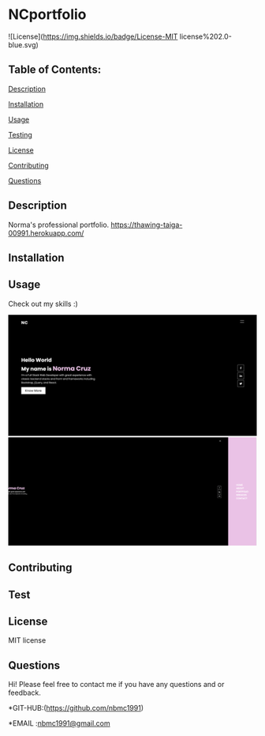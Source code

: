 # NCportfolio


  ![License](https://img.shields.io/badge/License-MIT license%202.0-blue.svg)


## Table of Contents:


[Description](#description)


[Installation](#installation)

[Usage](#usage)


[Testing](#testing)


[License](#license)


[Contributing](#contributing)


[Questions](#questions)



## Description

Norma's professional portfolio.
https://thawing-taiga-00991.herokuapp.com/

## Installation
## Usage 

Check out my skills :)

   ![](https://github.com/nbmc1991/NCportfolio/blob/main/public/images/Screenshot%202020-11-18%20151909.png)
   ![](https://github.com/nbmc1991/NCportfolio/blob/main/public/images/Screenshot%202020-11-18%20152032.png)


## Contributing
## Test 
## License 

 MIT license


## Questions 
Hi! 
Please feel free to contact me if you have any questions and     or feedback.


*GIT-HUB:(https://github.com/nbmc1991)

*EMAIL :nbmc1991@gmail.com
